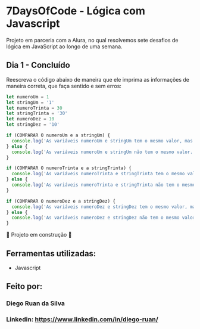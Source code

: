 # 7DaysOfCode - Lógica com Javascript

Projeto em parceria com a Alura, no qual resolvemos sete desafios de lógica em JavaScript ao longo de uma semana.

## Dia 1 - Concluído
Reescreva o código abaixo de maneira que ele imprima as informações de maneira correta, que faça sentido e sem erros:

```javascript
let numeroUm = 1
let stringUm = '1'
let numeroTrinta = 30
let stringTrinta = '30'
let numeroDez = 10
let stringDez = '10'

if (COMPARAR O numeroUm e a stringUm) {
  console.log('As variáveis numeroUm e stringUm tem o mesmo valor, mas tipos diferentes.')
} else {
  console.log('As variáveis numeroUm e stringUm não tem o mesmo valor.')
}

if (COMPARAR O numeroTrinta e a stringTrinta) {
  console.log('As variáveis numeroTrinta e stringTrinta tem o mesmo valor e mesmo tipo.')
} else {
  console.log('As variáveis numeroTrinta e stringTrinta não tem o mesmo tipo.')
}

if (COMPARAR O numeroDez e a stringDez) {
  console.log('As variáveis numeroDez e stringDez tem o mesmo valor, mas tipos diferentes.')
} else {
  console.log('As variáveis numeroDez e stringDez não tem o mesmo valor.')
}
```
:construction: Projeto em construção :construction:

## Ferramentas utilizadas:

* Javascript

## Feito por:

### Diego Ruan da Silva

### Linkedin: https://www.linkedin.com/in/diego-ruan/
